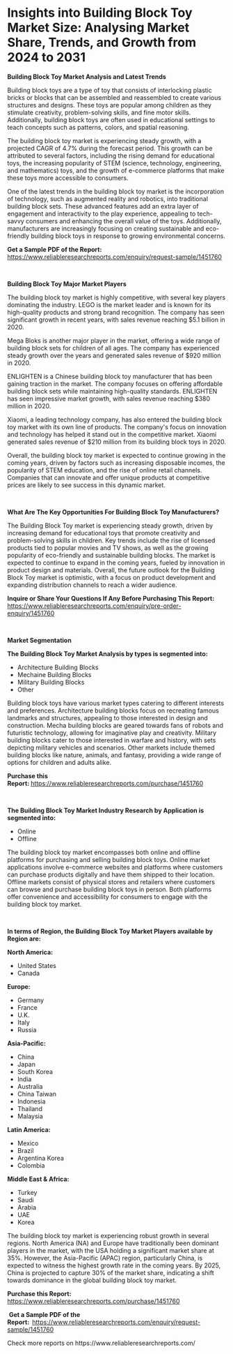 <p><h1>Insights into Building Block Toy Market Size: Analysing Market Share, Trends, and Growth from 2024 to 2031</h1></p><p><strong>Building Block Toy Market Analysis and Latest Trends</strong></p>
<p><p>Building block toys are a type of toy that consists of interlocking plastic bricks or blocks that can be assembled and reassembled to create various structures and designs. These toys are popular among children as they stimulate creativity, problem-solving skills, and fine motor skills. Additionally, building block toys are often used in educational settings to teach concepts such as patterns, colors, and spatial reasoning.</p><p>The building block toy market is experiencing steady growth, with a projected CAGR of 4.7% during the forecast period. This growth can be attributed to several factors, including the rising demand for educational toys, the increasing popularity of STEM (science, technology, engineering, and mathematics) toys, and the growth of e-commerce platforms that make these toys more accessible to consumers.</p><p>One of the latest trends in the building block toy market is the incorporation of technology, such as augmented reality and robotics, into traditional building block sets. These advanced features add an extra layer of engagement and interactivity to the play experience, appealing to tech-savvy consumers and enhancing the overall value of the toys. Additionally, manufacturers are increasingly focusing on creating sustainable and eco-friendly building block toys in response to growing environmental concerns.</p></p>
<p><strong>Get a Sample PDF of the Report:&nbsp;</strong> <a href="https://www.reliableresearchreports.com/enquiry/request-sample/1451760">https://www.reliableresearchreports.com/enquiry/request-sample/1451760</a></p>
<p>&nbsp;</p>
<p><strong>Building Block Toy Major Market Players</strong></p>
<p><p>The building block toy market is highly competitive, with several key players dominating the industry. LEGO is the market leader and is known for its high-quality products and strong brand recognition. The company has seen significant growth in recent years, with sales revenue reaching $5.1 billion in 2020.</p><p>Mega Bloks is another major player in the market, offering a wide range of building block sets for children of all ages. The company has experienced steady growth over the years and generated sales revenue of $920 million in 2020.</p><p>ENLIGHTEN is a Chinese building block toy manufacturer that has been gaining traction in the market. The company focuses on offering affordable building block sets while maintaining high-quality standards. ENLIGHTEN has seen impressive market growth, with sales revenue reaching $380 million in 2020.</p><p>Xiaomi, a leading technology company, has also entered the building block toy market with its own line of products. The company's focus on innovation and technology has helped it stand out in the competitive market. Xiaomi generated sales revenue of $210 million from its building block toys in 2020.</p><p>Overall, the building block toy market is expected to continue growing in the coming years, driven by factors such as increasing disposable incomes, the popularity of STEM education, and the rise of online retail channels. Companies that can innovate and offer unique products at competitive prices are likely to see success in this dynamic market.</p></p>
<p>&nbsp;</p>
<p><strong>What Are The Key Opportunities For Building Block Toy Manufacturers?</strong></p>
<p><p>The Building Block Toy market is experiencing steady growth, driven by increasing demand for educational toys that promote creativity and problem-solving skills in children. Key trends include the rise of licensed products tied to popular movies and TV shows, as well as the growing popularity of eco-friendly and sustainable building blocks. The market is expected to continue to expand in the coming years, fueled by innovation in product design and materials. Overall, the future outlook for the Building Block Toy market is optimistic, with a focus on product development and expanding distribution channels to reach a wider audience.</p></p>
<p><strong>Inquire or Share Your Questions If Any Before Purchasing This Report:</strong> <a href="https://www.reliableresearchreports.com/enquiry/pre-order-enquiry/1451760">https://www.reliableresearchreports.com/enquiry/pre-order-enquiry/1451760</a></p>
<p>&nbsp;</p>
<p><strong>Market Segmentation</strong></p>
<p><strong>The Building Block Toy Market Analysis by types is segmented into:</strong></p>
<p><ul><li>Architecture Building Blocks</li><li>Mechaine Building Blocks</li><li>Military Building Blocks</li><li>Other</li></ul></p>
<p><p>Building block toys have various market types catering to different interests and preferences. Architecture building blocks focus on recreating famous landmarks and structures, appealing to those interested in design and construction. Mecha building blocks are geared towards fans of robots and futuristic technology, allowing for imaginative play and creativity. Military building blocks cater to those interested in warfare and history, with sets depicting military vehicles and scenarios. Other markets include themed building blocks like nature, animals, and fantasy, providing a wide range of options for children and adults alike.</p></p>
<p><strong>Purchase this Report:&nbsp;</strong><a href="https://www.reliableresearchreports.com/purchase/1451760">https://www.reliableresearchreports.com/purchase/1451760</a></p>
<p>&nbsp;</p>
<p><strong>The Building Block Toy Market Industry Research by Application is segmented into:</strong></p>
<p><ul><li>Online</li><li>Offline</li></ul></p>
<p><p>The building block toy market encompasses both online and offline platforms for purchasing and selling building block toys. Online market applications involve e-commerce websites and platforms where customers can purchase products digitally and have them shipped to their location. Offline markets consist of physical stores and retailers where customers can browse and purchase building block toys in person. Both platforms offer convenience and accessibility for consumers to engage with the building block toy market.</p></p>
<p>&nbsp;</p>
<p><strong>In terms of Region, the Building Block Toy Market Players available by Region are:</strong></p>
<p>
    <p> <strong> North America: </strong>
        <ul>
            <li>United States</li>
            <li>Canada</li>
        </ul>
        </p> 
    <p> <strong> Europe: </strong>
        <ul>
            <li>Germany</li>
            <li>France</li>
            <li>U.K.</li>
            <li>Italy</li>
            <li>Russia</li>
        </ul>
        </p> 
    <p> <strong> Asia-Pacific: </strong>
        <ul>
            <li>China</li>
            <li>Japan</li>
            <li>South Korea</li>
            <li>India</li>
            <li>Australia</li>
            <li>China Taiwan</li>
            <li>Indonesia</li>
            <li>Thailand</li>
            <li>Malaysia</li>
        </ul>
        </p> 
    <p> <strong> Latin America: </strong>
        <ul>
            <li>Mexico</li>
            <li>Brazil</li>
            <li>Argentina Korea</li>
            <li>Colombia</li>
        </ul>
        </p> 
    <p> <strong> Middle East & Africa: </strong>
        <ul>
            <li>Turkey</li>
            <li>Saudi</li>
            <li>Arabia</li>
            <li>UAE</li>
            <li>Korea</li>
        </ul>
    </p>
    </p>
<p><p>The building block toy market is experiencing robust growth in several regions. North America (NA) and Europe have traditionally been dominant players in the market, with the USA holding a significant market share at 35%. However, the Asia-Pacific (APAC) region, particularly China, is expected to witness the highest growth rate in the coming years. By 2025, China is projected to capture 30% of the market share, indicating a shift towards dominance in the global building block toy market.</p></p>
<p><strong>Purchase this Report: </strong><a href="https://www.reliableresearchreports.com/purchase/1451760">https://www.reliableresearchreports.com/purchase/1451760</a></p>
<p>&nbsp;<strong>Get a Sample PDF of the Report:&nbsp;&nbsp;</strong><a href="https://www.reliableresearchreports.com/enquiry/request-sample/1451760">https://www.reliableresearchreports.com/enquiry/request-sample/1451760</a></p>
<p><strong></strong></p>
<p>Check more reports on https://www.reliableresearchreports.com/</p>
